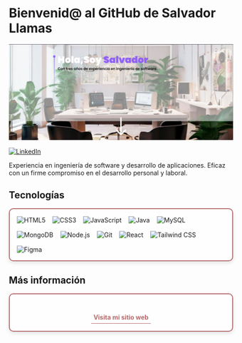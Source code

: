 # Bienvenid@ al GitHub de Salvador Llamas

![Banner de Salvador Llamas](banner-githun.JPG)

[![LinkedIn](https://img.shields.io/badge/linkedin-%230077B5.svg?style=for-the-badge&logo=linkedin&logoColor=white)](https://www.linkedin.com/in/salvador-llamas-b9809b291/)

Experiencia en ingeniería de software y desarrollo de aplicaciones. Eficaz con un firme compromiso en el desarrollo personal y laboral.

## Tecnologías

<div style="
    display: flex;
    flex-wrap: wrap;
    gap: 1rem;
    padding: 1rem;
    background-color: #FEFEFE; /* Color de fondo */
    border: 2px solid #B56A6C; /* Color de borde */
    border-radius: 10px;
    box-shadow: 0 4px 8px rgba(0, 0, 0, 0.1);
">
  <!-- HTML5 -->
  <img src="https://img.shields.io/badge/html5-%23E34F26.svg?style=for-the-badge&logo=html5&logoColor=white" alt="HTML5"/>

  <!-- CSS3 -->
  <img src="https://img.shields.io/badge/css3-%231572B6.svg?style=for-the-badge&logo=css3&logoColor=white" alt="CSS3"/>

  <!-- JavaScript -->
  <img src="https://img.shields.io/badge/javascript-%23323330.svg?style=for-the-badge&logo=javascript&logoColor=%23F7DF1E" alt="JavaScript"/>

  <!-- Java -->
  <img src="https://img.shields.io/badge/java-%23ED8B00.svg?style=for-the-badge&logo=openjdk&logoColor=white" alt="Java"/>

  <!-- MySQL -->
  <img src="https://img.shields.io/badge/mysql-%2300f.svg?style=for-the-badge&logo=mysql&logoColor=white" alt="MySQL"/>

  <!-- MongoDB -->
  <img src="https://img.shields.io/badge/MongoDB-47A248.svg?style=for-the-badge&logo=mongodb&logoColor=white" alt="MongoDB"/>

  <!-- Node.js -->
  <img src="https://img.shields.io/badge/Node.js-339933.svg?style=for-the-badge&logo=node.js&logoColor=white" alt="Node.js"/>

  <!-- Git -->
  <img src="https://img.shields.io/badge/Git-F05032.svg?style=for-the-badge&logo=git&logoColor=white" alt="Git"/>

  <!-- React -->
  <img src="https://img.shields.io/badge/react-%2320232a.svg?style=for-the-badge&logo=react&logoColor=%2361DAFB" alt="React"/>

  <!-- Tailwind CSS -->
  <img src="https://img.shields.io/badge/tailwindcss-%2338B2AC.svg?style=for-the-badge&logo=tailwindcss&logoColor=white" alt="Tailwind CSS"/>

  <!-- Figma -->
  <img src="https://img.shields.io/badge/figma-%23F24E1E.svg?style=for-the-badge&logo=figma&logoColor=white" alt="Figma"/>
</div>



## Más información

<div style="
    text-align: center; /* Alinea el texto al centro */
    display: flex;
    flex-direction: column; /* Alinea verticalmente */
    align-items: center; /* Centra los elementos horizontalmente */
     /* Espacio entre los elementos */
    padding: 1rem;
    background-color: #FEFEFE; /* Color de fondo */
    border: 2px solid #B56A6C; /* Color de borde */
    border-radius: 10px;
    box-shadow: 0 4px 8px rgba(0, 0, 0, 0.1);
    margin-top: 1rem;
">
  <p style="color: #49474A; font-weight: bold; margin-bottom: 0.5rem;"></p>
  <a href="https://www.salvadorllamas.com" style="
      color: #B56A6C; /* Color del enlace */
      text-decoration: none;
      font-weight: bold;
      border-bottom: 1px solid #B56A6C; /* Subrayado del enlace */
      padding: 0.3rem;
      display: inline-block;
  ">Visita mi sitio web</a>
</div>